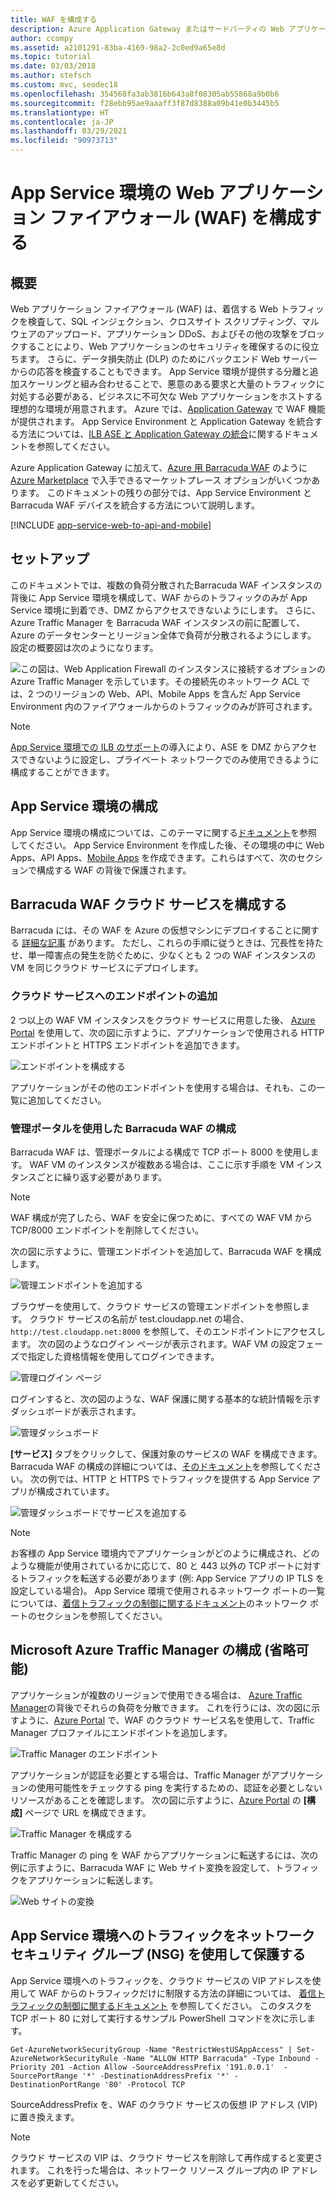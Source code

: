 ```yaml
---
title: WAF を構成する
description: Azure Application Gateway またはサードパーティの Web アプリケーション ファイアウォール (WAF) を使用して、App Service 環境の前に WAF を構成する方法について説明します。
author: ccompy
ms.assetid: a2101291-83ba-4169-98a2-2c0ed9a65e8d
ms.topic: tutorial
ms.date: 03/03/2018
ms.author: stefsch
ms.custom: mvc, seodec18
ms.openlocfilehash: 354568fa3ab3816b643a8f08305ab55868a9b0b6
ms.sourcegitcommit: f28ebb95ae9aaaff3f87d8388a09b41e0b3445b5
ms.translationtype: HT
ms.contentlocale: ja-JP
ms.lasthandoff: 03/29/2021
ms.locfileid: "90973713"
---
```

# <a name="configuring-a-web-application-firewall-waf-for-app-service-environment"></a>App Service 環境の Web アプリケーション ファイアウォール (WAF) を構成する
## <a name="overview"></a>概要

Web アプリケーション ファイアウォール (WAF) は、着信する Web トラフィックを検査して、SQL インジェクション、クロスサイト スクリプティング、マルウェアのアップロード、アプリケーション DDoS、およびその他の攻撃をブロックすることにより、Web アプリケーションのセキュリティを確保するのに役立ちます。 さらに、データ損失防止 (DLP) のためにバックエンド Web サーバーからの応答を検査することもできます。 App Service 環境が提供する分離と追加スケーリングと組み合わせることで、悪意のある要求と大量のトラフィックに対処する必要がある、ビジネスに不可欠な Web アプリケーションをホストする理想的な環境が用意されます。 Azure では、[Application Gateway](../../application-gateway/overview.md) で WAF 機能が提供されます。  App Service Environment と Application Gateway を統合する方法については、[ILB ASE と Application Gateway の統合](./integrate-with-application-gateway.md)に関するドキュメントを参照してください。

Azure Application Gateway に加えて、[Azure 用 Barracuda WAF](https://www.barracuda.com/programs/azure) のように [Azure Marketplace](https://azuremarketplace.microsoft.com/marketplace/apps/barracudanetworks.waf?tab=PlansAndPrice) で入手できるマーケットプレース オプションがいくつかあります。 このドキュメントの残りの部分では、App Service Environment と Barracuda WAF デバイスを統合する方法について説明します。

[!INCLUDE [app-service-web-to-api-and-mobile](../../../includes/app-service-web-to-api-and-mobile.md)] 

## <a name="setup"></a>セットアップ
このドキュメントでは、複数の負荷分散されたBarracuda WAF インスタンスの背後に App Service 環境を構成して、WAF からのトラフィックのみが App Service 環境に到着でき、DMZ からアクセスできないようにします。 さらに、Azure Traffic Manager を Barracuda WAF インスタンスの前に配置して、Azure のデータセンターとリージョン全体で負荷が分散されるようにします。 設定の概要図は次のようになります。

![この図は、Web Application Firewall のインスタンスに接続するオプションの Azure Traffic Manager を示しています。その接続先のネットワーク ACL では、2 つのリージョンの Web、API、Mobile Apps を含んだ App Service Environment 内のファイアウォールからのトラフィックのみが許可されます。][Architecture] 

> [!NOTE]
> [App Service 環境での ILB のサポート](app-service-environment-with-internal-load-balancer.md)の導入により、ASE を DMZ からアクセスできないように設定し、プライベート ネットワークでのみ使用できるように構成することができます。 
> 
> 

## <a name="configuring-your-app-service-environment"></a>App Service 環境の構成
App Service 環境の構成については、このテーマに関する[ドキュメント](app-service-web-how-to-create-an-app-service-environment.md)を参照してください。 App Service Environment を作成した後、その環境の中に Web Apps、API Apps、[Mobile Apps](/previous-versions/azure/app-service-mobile/app-service-mobile-value-prop) を作成できます。これらはすべて、次のセクションで構成する WAF の背後で保護されます。

## <a name="configuring-your-barracuda-waf-cloud-service"></a>Barracuda WAF クラウド サービスを構成する
Barracuda には、その WAF を Azure の仮想マシンにデプロイすることに関する [詳細な記事](https://campus.barracuda.com/product/webapplicationfirewall/article/WAF/DeployWAFInAzure) があります。 ただし、これらの手順に従うときは、冗長性を持たせ、単一障害点の発生を防ぐために、少なくとも 2 つの WAF インスタンスの VM を同じクラウド サービスにデプロイします。

### <a name="adding-endpoints-to-cloud-service"></a>クラウド サービスへのエンドポイントの追加
2 つ以上の WAF VM インスタンスをクラウド サービスに用意した後、 [Azure Portal](https://portal.azure.com/) を使用して、次の図に示すように、アプリケーションで使用される HTTP エンドポイントと HTTPS エンドポイントを追加できます。

![エンドポイントを構成する][ConfigureEndpoint]

アプリケーションがその他のエンドポイントを使用する場合は、それも、この一覧に追加してください。 

### <a name="configuring-barracuda-waf-through-its-management-portal"></a>管理ポータルを使用した Barracuda WAF の構成
Barracuda WAF は、管理ポータルによる構成で TCP ポート 8000 を使用します。 WAF VM のインスタンスが複数ある場合は、ここに示す手順を VM インスタンスごとに繰り返す必要があります。 

> [!NOTE]
> WAF 構成が完了したら、WAF を安全に保つために、すべての WAF VM から TCP/8000 エンドポイントを削除してください。
> 
> 

次の図に示すように、管理エンドポイントを追加して、Barracuda WAF を構成します。

![管理エンドポイントを追加する][AddManagementEndpoint]

ブラウザーを使用して、クラウド サービスの管理エンドポイントを参照します。 クラウド サービスの名前が test.cloudapp.net の場合、`http://test.cloudapp.net:8000` を参照して、そのエンドポイントにアクセスします。 次の図のようなログイン ページが表示されます。WAF VM の設定フェーズで指定した資格情報を使用してログインできます。

![管理ログイン ページ][ManagementLoginPage]

ログインすると、次の図のような、WAF 保護に関する基本的な統計情報を示すダッシュボードが表示されます。

![管理ダッシュボード][ManagementDashboard]

**[サービス]** タブをクリックして、保護対象のサービスの WAF を構成できます。 Barracuda WAF の構成の詳細については、[そのドキュメント](https://techlib.barracuda.com/waf/getstarted1)を参照してください。 次の例では、HTTP と HTTPS でトラフィックを提供する App Service アプリが構成されています。

![管理ダッシュボードでサービスを追加する][ManagementAddServices]

> [!NOTE]
> お客様の App Service 環境内でアプリケーションがどのように構成され、どのような機能が使用されているかに応じて、80 と 443 以外の TCP ポートに対するトラフィックを転送する必要があります (例: App Service アプリの IP TLS を設定している場合)。 App Service 環境で使用されるネットワーク ポートの一覧については、[着信トラフィックの制御に関するドキュメント](app-service-app-service-environment-control-inbound-traffic.md)のネットワーク ポートのセクションを参照してください。
> 
> 

## <a name="configuring-microsoft-azure-traffic-manager-optional"></a>Microsoft Azure Traffic Manager の構成 (省略可能)
アプリケーションが複数のリージョンで使用できる場合は、 [Azure Traffic Manager](../../traffic-manager/traffic-manager-overview.md)の背後でそれらの負荷を分散できます。 これを行うには、次の図に示すように、[Azure Portal](https://portal.azure.com) で、WAF のクラウド サービス名を使用して、Traffic Manager プロファイルにエンドポイントを追加します。 

![Traffic Manager のエンドポイント][TrafficManagerEndpoint]

アプリケーションが認証を必要とする場合は、Traffic Manager がアプリケーションの使用可能性をチェックする ping を実行するための、認証を必要としないリソースがあることを確認します。 次の図に示すように、[Azure Portal](https://portal.azure.com) の **[構成]** ページで URL を構成できます。

![Traffic Manager を構成する][ConfigureTrafficManager]

Traffic Manager の ping を WAF からアプリケーションに転送するには、次の例に示すように、Barracuda WAF に Web サイト変換を設定して、トラフィックをアプリケーションに転送します。

![Web サイトの変換][WebsiteTranslations]

## <a name="securing-traffic-to-app-service-environment-using-network-security-groups-nsg"></a>App Service 環境へのトラフィックをネットワーク セキュリティ グループ (NSG) を使用して保護する
App Service 環境へのトラフィックを、クラウド サービスの VIP アドレスを使用して WAF からのトラフィックだけに制限する方法の詳細については、 [着信トラフィックの制御に関するドキュメント](app-service-app-service-environment-control-inbound-traffic.md) を参照してください。 このタスクを TCP ポート 80 に対して実行するサンプル PowerShell コマンドを次に示します。

```azurepowershell-interactive
Get-AzureNetworkSecurityGroup -Name "RestrictWestUSAppAccess" | Set-AzureNetworkSecurityRule -Name "ALLOW HTTP Barracuda" -Type Inbound -Priority 201 -Action Allow -SourceAddressPrefix '191.0.0.1'  -SourcePortRange '*' -DestinationAddressPrefix '*' -DestinationPortRange '80' -Protocol TCP
```

SourceAddressPrefix を、WAF のクラウド サービスの仮想 IP アドレス (VIP) に置き換えます。

> [!NOTE]
> クラウド サービスの VIP は、クラウド サービスを削除して再作成すると変更されます。 これを行った場合は、ネットワーク リソース グループ内の IP アドレスを必ず更新してください。 
> 
> 

<!-- IMAGES -->
[Architecture]: ./media/app-service-app-service-environment-web-application-firewall/Architecture.png
[ConfigureEndpoint]: ./media/app-service-app-service-environment-web-application-firewall/ConfigureEndpoint.png
[AddManagementEndpoint]: ./media/app-service-app-service-environment-web-application-firewall/AddManagementEndpoint.png
[ManagementAddServices]: ./media/app-service-app-service-environment-web-application-firewall/ManagementAddServices.png
[ManagementDashboard]: ./media/app-service-app-service-environment-web-application-firewall/ManagementDashboard.png
[ManagementLoginPage]: ./media/app-service-app-service-environment-web-application-firewall/ManagementLoginPage.png
[TrafficManagerEndpoint]: ./media/app-service-app-service-environment-web-application-firewall/TrafficManagerEndpoint.png
[ConfigureTrafficManager]: ./media/app-service-app-service-environment-web-application-firewall/ConfigureTrafficManager.png
[WebsiteTranslations]: ./media/app-service-app-service-environment-web-application-firewall/WebsiteTranslations.png